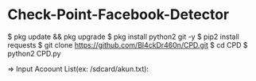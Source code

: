 # Check-Point-Facebook-Detector
$ pkg update && pkg upgrade
$ pkg install python2 git -y
$ pip2 install requests
$ git clone https://github.com/Bl4ckDr460n/CPD.git
$ cd CPD
$ python2 CPD.py

=> Input Acoount List(ex: /sdcard/akun.txt):
